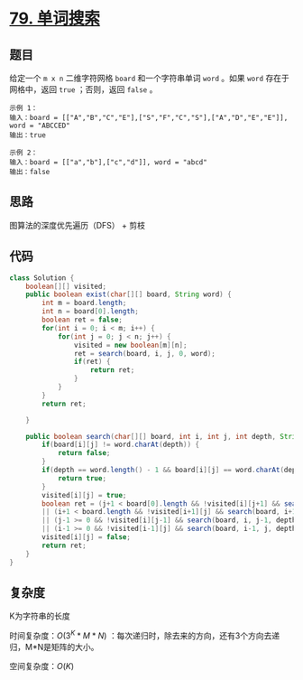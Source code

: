 # [79. 单词搜索](https://leetcode-cn.com/problems/word-search/)

## 题目

给定一个 `m x n` 二维字符网格 `board` 和一个字符串单词 `word` 。如果 `word` 存在于网格中，返回 `true` ；否则，返回 `false` 。

```
示例 1：
输入：board = [["A","B","C","E"],["S","F","C","S"],["A","D","E","E"]], word = "ABCCED"
输出：true

示例 2：
输入：board = [["a","b"],["c","d"]], word = "abcd"
输出：false
```

## 思路

图算法的深度优先遍历（DFS） + 剪枝



## 代码

```java
class Solution {
    boolean[][] visited;
    public boolean exist(char[][] board, String word) {
        int m = board.length;
        int n = board[0].length;
        boolean ret = false;
        for(int i = 0; i < m; i++) {
            for(int j = 0; j < n; j++) {
                visited = new boolean[m][n];
                ret = search(board, i, j, 0, word);
                if(ret) {
                    return ret;
                }
            }
        }
        return ret;

    }

    public boolean search(char[][] board, int i, int j, int depth, String word) {
        if(board[i][j] != word.charAt(depth)) {
            return false;
        }
        if(depth == word.length() - 1 && board[i][j] == word.charAt(depth)) {
            return true;
        }
        visited[i][j] = true;
        boolean ret = (j+1 < board[0].length && !visited[i][j+1] && search(board, i, j+1, depth+1, word)) 
        || (i+1 < board.length && !visited[i+1][j] && search(board, i+1, j, depth+1, word))
        || (j-1 >= 0 && !visited[i][j-1] && search(board, i, j-1, depth+1, word))
        || (i-1 >= 0 && !visited[i-1][j] && search(board, i-1, j, depth+1, word));
        visited[i][j] = false;
        return ret;
    }
}
```



## 复杂度

K为字符串的长度

时间复杂度：$O(3^K*M*N)$ ：每次递归时，除去来的方向，还有3个方向去递归，M*N是矩阵的大小。

空间复杂度：$O(K)$  